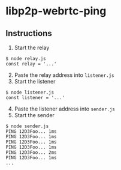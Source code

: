 # libp2p-webrtc-ping

## Instructions

1. Start the relay

```console
$ node relay.js
const relay = '...'
```

2. Paste the relay address into `listener.js`
3. Start the listener

```console
$ node listener.js
const listener = '...'
```

4. Paste the listener address into `sender.js`
5. Start the sender

```console
$ node sender.js
PING 12D3Foo... 1ms
PING 12D3Foo... 1ms
PING 12D3Foo... 1ms
PING 12D3Foo... 1ms
PING 12D3Foo... 2ms
PING 12D3Foo... 1ms
...
```
